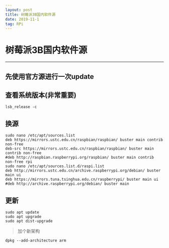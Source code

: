 ```yaml
---
layout: post
title: 树莓派3B国内软件源
date: 2019-11-1
tag: RPi
---
```

# 树莓派3B国内软件源

-----------

## 先使用官方源进行一次update


## 查看系统版本(非常重要)

```
lsb_release -c
```

## 换源

```
sudo nano /etc/apt/sources.list
deb https://mirrors.ustc.edu.cn/raspbian/raspbian/ buster main contrib non-free
deb-src https://mirrors.ustc.edu.cn/raspbian/raspbian/ buster main contrib non-free
#deb http://raspbian.raspberrypi.org/raspbian/ buster main contrib non-free rpi
sudo nano /etc/apt/sources.list.d/raspi.list
deb http://mirrors.ustc.edu.cn/archive.raspberrypi.org/debian/ buster main ui
deb https://mirrors.tuna.tsinghua.edu.cn/raspberrypi/ buster main ui
#deb http://archive.raspberrypi.org/debian/ buster main
```

## 更新

```
sudo apt update
sudo apt upgrade
sudo apt dist-upgrade
```
> 加个新架构
```
dpkg --add-architecture arm
```
